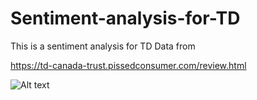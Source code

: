 # Sentiment-analysis-for-TD
This is a sentiment analysis for TD
Data from </p> https://td-canada-trust.pissedconsumer.com/review.html </p>
![Alt text](https://github.com/shasha09/Sentiment-analysis-for-TD/blob/master/TD-bank.jpg)
